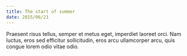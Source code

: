 ```yaml
---
title: The start of summer
date: 2015/06/21
---
```

Praesent risus tellus, semper et metus eget, imperdiet laoreet orci. Nam luctus, eros sed efficitur sollicitudin, eros arcu ullamcorper arcu, quis congue lorem odio vitae odio.